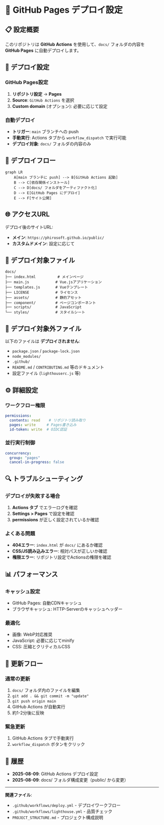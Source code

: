 # 🚀 GitHub Pages デプロイ設定

## 📋 設定概要

このリポジトリは **GitHub Actions** を使用して、`docs/` フォルダの内容を **GitHub Pages** に自動デプロイします。

## 🔧 デプロイ設定

### GitHub Pages設定
1. **リポジトリ設定** → **Pages**
2. **Source**: `GitHub Actions` を選択
3. **Custom domain** (オプション): 必要に応じて設定

### 自動デプロイ
- **トリガー**: `main` ブランチへの push
- **手動実行**: Actions タブから `workflow_dispatch` で実行可能
- **デプロイ対象**: `docs/` フォルダの内容のみ

## 🎯 デプロイフロー

```mermaid
graph LR
    A[main ブランチに push] --> B[GitHub Actions 起動]
    B --> C[依存関係インストール]
    C --> D[docs/ フォルダをアーティファクト化]
    D --> E[GitHub Pages にデプロイ]
    E --> F[サイト公開]
```

## 🌐 アクセスURL

デプロイ後のサイトURL:
- **メイン**: `https://phirosoft.github.io/public/`
- **カスタムドメイン**: 設定に応じて

## 📁 デプロイ対象ファイル

```
docs/
├── index.html          # メインページ
├── main.js            # Vue.jsアプリケーション
├── templates.js       # Vueテンプレート
├── LICENSE            # ライセンス
├── assets/            # 静的アセット
├── component/         # ページコンポーネント
├── scripts/           # JavaScript
└── styles/            # スタイルシート
```

## 🚫 デプロイ対象外ファイル

以下のファイルは **デプロイされません**:
- `package.json` / `package-lock.json`
- `node_modules/`
- `.github/`
- `README.md` / `CONTRIBUTING.md` 等のドキュメント
- 設定ファイル (`lighthouserc.js` 等)

## ⚙️ 詳細設定

### ワークフロー権限
```yaml
permissions:
  contents: read    # リポジトリ読み取り
  pages: write     # Pages書き込み
  id-token: write  # OIDC認証
```

### 並行実行制御
```yaml
concurrency:
  group: "pages"
  cancel-in-progress: false
```

## 🔍 トラブルシューティング

### デプロイが失敗する場合
1. **Actions タブ** でエラーログを確認
2. **Settings > Pages** で設定を確認
3. **permissions** が正しく設定されているか確認

### よくある問題
- **404エラー**: `index.html` が `docs/` にあるか確認
- **CSS/JS読み込みエラー**: 相対パスが正しいか確認
- **権限エラー**: リポジトリ設定でActionsの権限を確認

## 📊 パフォーマンス

### キャッシュ設定
- GitHub Pages: 自動CDNキャッシュ
- ブラウザキャッシュ: HTTP-Serverのキャッシュヘッダー

### 最適化
- 画像: WebP対応推奨
- JavaScript: 必要に応じてminify
- CSS: 圧縮とクリティカルCSS

## 🔄 更新フロー

### 通常の更新
1. `docs/` フォルダ内のファイルを編集
2. `git add . && git commit -m "update"`
3. `git push origin main`
4. GitHub Actions が自動実行
5. 約1-2分後に反映

### 緊急更新
1. GitHub Actions タブで手動実行
2. `workflow_dispatch` ボタンをクリック

## 📅 履歴

- **2025-08-09**: GitHub Actions デプロイ設定
- **2025-08-09**: docs/ フォルダ構成変更（public/ から変更）

---

**関連ファイル**:
- `.github/workflows/deploy.yml` - デプロイワークフロー
- `.github/workflows/lighthouse.yml` - 品質チェック
- `PROJECT_STRUCTURE.md` - プロジェクト構成説明
